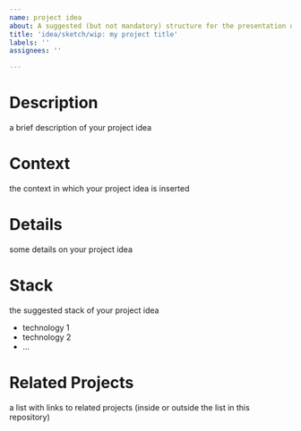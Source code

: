 ```yaml
---
name: project idea
about: A suggested (but not mandatory) structure for the presentation of your idea
title: 'idea/sketch/wip: my project title'
labels: ''
assignees: ''

---
```


# Description

a brief description of your project idea

# Context

the context in which your project idea is inserted

# Details

some details on your project idea

#  Stack

the suggested stack of your project idea

- technology 1
- technology 2
- ...

# Related Projects

a list with links to related projects (inside or outside the list in this repository)
